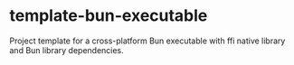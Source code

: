 # template-bun-executable
Project template for a cross-platform Bun executable with ffi native library and Bun library dependencies.
